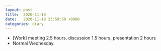 ```yaml
---
layout: post
title:  2020-11-18
date:   2020-11-18 23:59:59 +0900
categories: diary
---
```


- [Work] meeting 2.5 hours, discussion 1.5 hours, presentation 2 hours
- Normal Wednesday.
